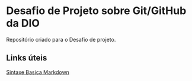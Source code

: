 # Desafio de Projeto sobre Git/GitHub da DIO
Repositório criado para o Desafio de projeto.
## Links úteis
[Sintaxe Basica Markdown](https://www.markdownguide.org/basic-syntax/)


